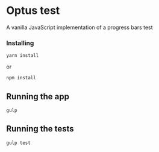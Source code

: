 # Optus test

A vanilla JavaScript implementation of a progress bars test

### Installing

```
yarn install
```

or

```
npm install
```

## Running the app

```
gulp
```

## Running the tests

```
gulp test
```
